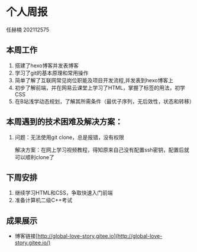 # 个人周报

任赫楠   202112575

## 本周工作

1. 搭建了hexo博客并发表博客
2. 学习了git的基本原理和常用操作
3. 简单了解了互联网常见岗位职能及项目开发流程,并发表到hexo博客上
4. 初步了解前端，并在网易云课堂上学习了HTML，掌握了标签的用法，初学CSS
5. 在B站浅学动态规划，了解其所需条件（最优子序列，无后效性，状态和转移）

## 本周遇到的技术困难及解决方案：

1. 问题：无法使用git clone，总是报错，没有权限

   解决方案：在网上学习视频教程，得知原来自己没有配置ssh密钥，配置后就可以顺利clone了

## 下周安排

1. 继续学习HTML和CSS，争取快速入门前端
2. 准备计算机二级C++考试

## 成果展示

* 博客链接[http://global-love-story.gitee.io](http://global-love-story.gitee.io/)

